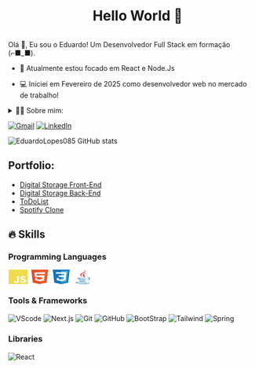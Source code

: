 <!--título-->
<div id="user-content-toc">
  <ul align="center">
    <summary><h1 style="display: inline-block">Hello World 🔭 </h1></summary>
</div>

<!-- Presentation -->
<p>
  Olá 👋, Eu sou o Eduardo! Um Desenvolvedor Full Stack em formação (⌐■_■).

  - 🎯 Atualmente estou focado em React e Node.Js

  - 💻 Iniciei em Fevereiro de 2025 como desenvolvedor web no mercado de trabalho!
</p>

<!-- Dropdown -->
<details>
  <summary>👨‍💻 Sobre mim:</summary>

  - 📍 Tenho 23 anos, moro em Fortaleza-CE.
  - 🙋‍♂️ Decidi entrar para a área de desenvolvimento em 2020, quando me matriculei em um curso de nível técnico no SENAI. O concluí no final de 2021.
  - 👨‍🎓 Sou graduando em Desenvolvimento de Sistemas, curso esse que me formo esse ano!
  - 🏃‍♂️ Além disso, concluí o Geração Tech em novembro de 2024 recebendo a medalha de bronze. Sou aluno da UECE pelo Capacita Brasil nas trilhas de Full Stack e Ciência de Dados

  - ⚡ No meu tempo livre, gosto de ler mangás, assistir animes, ouvir música ou jogar!
</details>

<!-- Links -->
[![Gmail](https://img.shields.io/badge/Gmail-D14836?style=for-the-badge&logo=gmail&logoColor=white)](mailto:eduardolcb18@gmail.com)
[![LinkedIn](https://img.shields.io/badge/LinkedIn-0077B5?style=for-the-badge&logo=linkedin&logoColor=white)](https://www.linkedin.com/in/eduardo-lopes-b74827232/)

<!-- GithubStats -->
![EduardoLopes085 GitHub stats](https://github-readme-stats.vercel.app/api?username=EduardoLopes085&show_icons=true&theme=gotham&include_all_commits=true&count_private=true)


<!-- Portfolio -->
## Portfolio:
- [Digital Storage Front-End](https://github.com/EduardoLopes085/DigitalWorking)
- [Digital Storage Back-End](https://github.com/EduardoLopes085/Node)
- [ToDoList](https://github.com/EduardoLopes085/toDoList)
- [Spotify Clone](https://github.com/EduardoLopes085/Spotify)

<!-- 
<p align="left">
  <img align="center" src="https://github-production-user-asset-6210df.s3.amazonaws.com/77739311/271384939-4e9f41af-6b57-49a7-b15a-74322e96b4d7.gif?X-Amz-Algorithm=AWS4-HMAC-SHA256&X-Amz-Credential=AKIAVCODYLSA53PQK4ZA%2F20241201%2Fus-east-1%2Fs3%2Faws4_request&X-Amz-Date=20241201T013444Z&X-Amz-Expires=300&X-Amz-Signature=87634c0155ca9da9cb50188c8572160772eb2b65ecd17673c5e4307954d87c9f&X-Amz-SignedHeaders=host" alt="Imagem">
</p>
-->

## 🔥 Skills
<!-- Skills: Programming Languages -->
  <div style="flex-basis: 48%;">
    <h3>Programming Languages</h3>
    <img align="center" alt="Js" height="30" width="40" src="https://raw.githubusercontent.com/devicons/devicon/master/icons/javascript/javascript-plain.svg">
    <img align="center" alt="HTML" height="30" width="40" src="https://raw.githubusercontent.com/devicons/devicon/master/icons/html5/html5-original.svg">
    <img align="center" alt="CSS" height="30" width="40" src="https://raw.githubusercontent.com/devicons/devicon/master/icons/css3/css3-original.svg">
    <img align="center" alt="Java" height="30" width="40" src="https://raw.githubusercontent.com/devicons/devicon/master/icons/java/java-original.svg"> 
  </div>
  
 <!-- Skills: Tools & Frameworks -->
<div style="flex-basis: 48%;">
  <h3>Tools & Frameworks</h3>
  <img align="center" alt="VScode" height="30" width="40" src="https://cdn.jsdelivr.net/gh/devicons/devicon/icons/vscode/vscode-original.svg">
  <img align="center" alt="Next.js" height="30" width="40" src="https://cdn.jsdelivr.net/gh/devicons/devicon/icons/nextjs/nextjs-original.svg">
  <img align="center" alt="Git" height="30" width="40" src="https://cdn.jsdelivr.net/gh/devicons/devicon/icons/git/git-original.svg">
  <img align="center" alt="GitHub" height="30" width="40" src="https://cdn.jsdelivr.net/gh/devicons/devicon/icons/github/github-original.svg">
  <img align="center" alt="BootStrap" height="30" width="40" src="https://cdn.jsdelivr.net/gh/devicons/devicon/icons/bootstrap/bootstrap-original.svg">
  <img align="center" alt="Tailwind" height="30" width="40" src="https://cdn.jsdelivr.net/gh/devicons/devicon/icons/tailwindcss/tailwindcss-original-wordmark.svg">
  <img align="center" alt="Spring" height="30" width="40" src="https://cdn.jsdelivr.net/gh/devicons/devicon/icons/spring/spring-original.svg">
</div>



<!-- Skills: Libraries -->
<div style="flex-basis: 48%;">
  <h3>Libraries</h3>
  <img align="center" alt="React" height="30" width="40" src="https://cdn.jsdelivr.net/gh/devicons/devicon/icons/react/react-original.svg"> 
</div>






